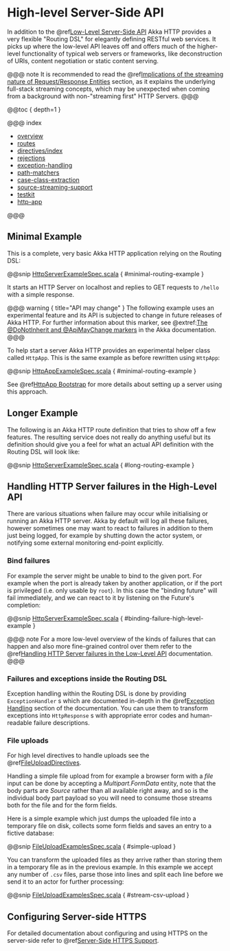 <a id="http-high-level-server-side-api"></a>
# High-level Server-Side API

In addition to the @ref[Low-Level Server-Side API](../low-level-server-side-api.md#http-low-level-server-side-api) Akka HTTP provides a very flexible "Routing DSL" for elegantly
defining RESTful web services. It picks up where the low-level API leaves off and offers much of the higher-level
functionality of typical web servers or frameworks, like deconstruction of URIs, content negotiation or
static content serving.

@@@ note
It is recommended to read the @ref[Implications of the streaming nature of Request/Response Entities](../implications-of-streaming-http-entity.md) section,
as it explains the underlying full-stack streaming concepts, which may be unexpected when coming
from a background with non-"streaming first" HTTP Servers.
@@@

@@toc { depth=1 }

@@@ index

* [overview](overview.md)
* [routes](routes.md)
* [directives/index](directives/index.md)
* [rejections](rejections.md)
* [exception-handling](exception-handling.md)
* [path-matchers](path-matchers.md)
* [case-class-extraction](case-class-extraction.md)
* [source-streaming-support](source-streaming-support.md)
* [testkit](testkit.md)
* [http-app](HttpApp.md)

@@@

## Minimal Example

This is a complete, very basic Akka HTTP application relying on the Routing DSL:

@@snip [HttpServerExampleSpec.scala](../../../../../test/scala/docs/http/scaladsl/HttpServerExampleSpec.scala) { #minimal-routing-example }

It starts an HTTP Server on localhost and replies to GET requests to `/hello` with a simple response.

@@@ warning { title="API may change" }
The following example uses an experimental feature and its API is subjected to change in future releases of Akka HTTP.
For further information about this marker, see @extref:[The @DoNotInherit and @ApiMayChange markers](akka-docs:common/binary-compatibility-rules.html#The_@DoNotInherit_and_@ApiMayChange_markers)
in the Akka documentation.
@@@

To help start a server Akka HTTP provides an experimental helper class called `HttpApp`.
This is the same example as before rewritten using `HttpApp`:

@@snip [HttpAppExampleSpec.scala](../../../../../test/scala/docs/http/scaladsl/HttpAppExampleSpec.scala) { #minimal-routing-example }

See @ref[HttpApp Bootstrap](HttpApp.md) for more details about setting up a server using this approach.

<a id="long-example"></a>
## Longer Example

The following is an Akka HTTP route definition that tries to show off a few features. The resulting service does
not really do anything useful but its definition should give you a feel for what an actual API definition with
the Routing DSL will look like:

@@snip [HttpServerExampleSpec.scala](../../../../../test/scala/docs/http/scaladsl/HttpServerExampleSpec.scala) { #long-routing-example }

<a id="handling-http-server-failures-high-level-scala"></a>
## Handling HTTP Server failures in the High-Level API

There are various situations when failure may occur while initialising or running an Akka HTTP server.
Akka by default will log all these failures, however sometimes one may want to react to failures in addition
to them just being logged, for example by shutting down the actor system, or notifying some external monitoring
end-point explicitly.

### Bind failures

For example the server might be unable to bind to the given port. For example when the port
is already taken by another application, or if the port is privileged (i.e. only usable by `root`).
In this case the "binding future" will fail immediately, and we can react to it by listening on the Future's completion:

@@snip [HttpServerExampleSpec.scala](../../../../../test/scala/docs/http/scaladsl/HttpServerExampleSpec.scala) { #binding-failure-high-level-example }

@@@ note
For a more low-level overview of the kinds of failures that can happen and also more fine-grained control over them
refer to the @ref[Handling HTTP Server failures in the Low-Level API](../low-level-server-side-api.md#handling-http-server-failures-low-level-scala) documentation.
@@@

### Failures and exceptions inside the Routing DSL

Exception handling within the Routing DSL is done by providing `ExceptionHandler` s which are documented in-depth
in the @ref[Exception Handling](exception-handling.md#exception-handling-scala) section of the documentation. You can use them to transform exceptions into
`HttpResponse` s with appropriate error codes and human-readable failure descriptions.

### File uploads

For high level directives to handle uploads see the @ref[FileUploadDirectives](directives/file-upload-directives/index.md#fileuploaddirectives).

Handling a simple file upload from for example a browser form with a *file* input can be done
by accepting a *Multipart.FormData* entity, note that the body parts are *Source* rather than
all available right away, and so is the individual body part payload so you will need to consume
those streams both for the file and for the form fields.

Here is a simple example which just dumps the uploaded file into a temporary file on disk, collects
some form fields and saves an entry to a fictive database:

@@snip [FileUploadExamplesSpec.scala](../../../../../test/scala/docs/http/scaladsl/server/FileUploadExamplesSpec.scala) { #simple-upload }

You can transform the uploaded files as they arrive rather than storing them in a temporary file as
in the previous example. In this example we accept any number of `.csv` files, parse those into lines
and split each line before we send it to an actor for further processing:

@@snip [FileUploadExamplesSpec.scala](../../../../../test/scala/docs/http/scaladsl/server/FileUploadExamplesSpec.scala) { #stream-csv-upload }

## Configuring Server-side HTTPS

For detailed documentation about configuring and using HTTPS on the server-side refer to @ref[Server-Side HTTPS Support](../server-side-https-support.md).
